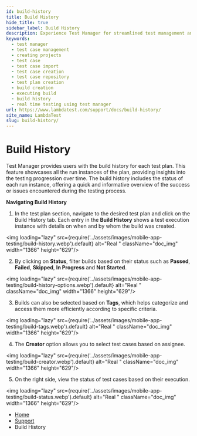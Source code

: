 ```yaml
---
id: build-history
title: Build History
hide_title: true
sidebar_label: Build History
description: Experience Test Manager for streamlined test management and real-time testing. Elevate your testing efficiency with various features and insights.
keywords:
  - test manager
  - test case management 
  - creating projects
  - test case
  - test case import
  - test case creation
  - test case repository
  - test plan creation
  - build creation
  - executing build
  - build history
  - real time testing using test manager
url: https://www.lambdatest.com/support/docs/build-history/
site_name: LambdaTest
slug: build-history/
---
```


<script type="application/ld+json"
      dangerouslySetInnerHTML={{ __html: JSON.stringify({
       "@context": "https://schema.org",
        "@type": "BreadcrumbList",
        "itemListElement": [{
          "@type": "ListItem",
          "position": 1,
          "name": "LambdaTest",
          "item": "https://www.lambdatest.com"
        },{
          "@type": "ListItem",
          "position": 2,
          "name": "Support",
          "item": "https://www.lambdatest.com/support/docs/"
        },{
          "@type": "ListItem",
          "position": 3,
          "name": "Build History",
          "item": "https://www.lambdatest.com/support/docs/build-history/"
        }]
      })
    }}
></script>

# Build History

Test Manager provides users with the build history for each test plan. This feature showcases all the run instances of the plan, providing insights into the testing progression over time. The build history includes the status of each run instance, offering a quick and informative overview of the success or issues encountered during the testing process.

**Navigating Build History**

1. In the test plan section, navigate to the desired test plan and click on the Build History tab. Each entry in the **Build History** shows a test execution instance with details on when and by whom the build was created.

<img loading="lazy" src={require('../assets/images/mobile-app-testing/build-history.webp').default} alt="Real "  className="doc_img" width="1366" height="629"/>

2. By clicking on **Status**, filter builds based on their status such as **Passed**, **Failed**, **Skipped**, **In Progress** and **Not Started**.

<img loading="lazy" src={require('../assets/images/mobile-app-testing/build-history-options.webp').default} alt="Real "  className="doc_img" width="1366" height="629"/>

3. Builds can also be selected based on **Tags**, which helps categorize and access them more efficiently according to specific criteria.

<img loading="lazy" src={require('../assets/images/mobile-app-testing/build-tags.webp').default} alt="Real "  className="doc_img" width="1366" height="629"/>

4. The **Creator** option allows you to select test cases based on assignee.

<img loading="lazy" src={require('../assets/images/mobile-app-testing/build-creator.webp').default} alt="Real "  className="doc_img" width="1366" height="629"/>

5. On the right side, view the status of test cases based on their execution. 

<img loading="lazy" src={require('../assets/images/mobile-app-testing/build-status.webp').default} alt="Real "  className="doc_img" width="1366" height="629"/>


<nav aria-label="breadcrumbs">
  <ul className="breadcrumbs">
    <li className="breadcrumbs__item">
      <a className="breadcrumbs__link" href="https://www.lambdatest.com">
        Home
      </a>
    </li>
    <li className="breadcrumbs__item">
      <a className="breadcrumbs__link" target="_self" href="https://www.lambdatest.com/support/docs/">
        Support
      </a>
    </li>
    <li className="breadcrumbs__item breadcrumbs__item--active">
      <span className="breadcrumbs__link">
       Build History
      </span>
    </li>
  </ul>
</nav>


